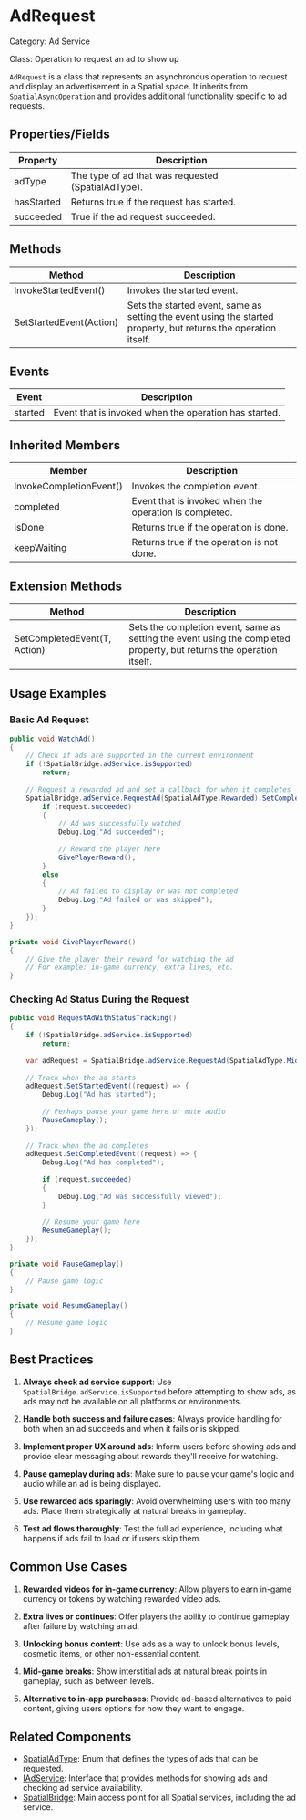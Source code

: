 # AdRequest

Category: Ad Service

Class: Operation to request an ad to show up

`AdRequest` is a class that represents an asynchronous operation to request and display an advertisement in a Spatial space. It inherits from `SpatialAsyncOperation` and provides additional functionality specific to ad requests.

## Properties/Fields

| Property | Description |
| --- | --- |
| adType | The type of ad that was requested (SpatialAdType). |
| hasStarted | Returns true if the request has started. |
| succeeded | True if the ad request succeeded. |

## Methods

| Method | Description |
| --- | --- |
| InvokeStartedEvent() | Invokes the started event. |
| SetStartedEvent(Action<SpatialAsyncOperation>) | Sets the started event, same as setting the event using the started property, but returns the operation itself. |

## Events

| Event | Description |
| --- | --- |
| started | Event that is invoked when the operation has started. |

## Inherited Members

| Member | Description |
| --- | --- |
| InvokeCompletionEvent() | Invokes the completion event. |
| completed | Event that is invoked when the operation is completed. |
| isDone | Returns true if the operation is done. |
| keepWaiting | Returns true if the operation is not done. |

## Extension Methods

| Method | Description |
| --- | --- |
| SetCompletedEvent<T>(T, Action<T>) | Sets the completion event, same as setting the event using the completed property, but returns the operation itself. |

## Usage Examples

### Basic Ad Request

```csharp
public void WatchAd()
{
    // Check if ads are supported in the current environment
    if (!SpatialBridge.adService.isSupported)
        return;
    
    // Request a rewarded ad and set a callback for when it completes
    SpatialBridge.adService.RequestAd(SpatialAdType.Rewarded).SetCompletedEvent((request) => {
        if (request.succeeded)
        {
            // Ad was successfully watched
            Debug.Log("Ad succeeded");
            
            // Reward the player here
            GivePlayerReward();
        }
        else
        {
            // Ad failed to display or was not completed
            Debug.Log("Ad failed or was skipped");
        }
    });
}

private void GivePlayerReward()
{
    // Give the player their reward for watching the ad
    // For example: in-game currency, extra lives, etc.
}
```

### Checking Ad Status During the Request

```csharp
public void RequestAdWithStatusTracking()
{
    if (!SpatialBridge.adService.isSupported)
        return;
    
    var adRequest = SpatialBridge.adService.RequestAd(SpatialAdType.MidGame);
    
    // Track when the ad starts
    adRequest.SetStartedEvent((request) => {
        Debug.Log("Ad has started");
        
        // Perhaps pause your game here or mute audio
        PauseGameplay();
    });
    
    // Track when the ad completes
    adRequest.SetCompletedEvent((request) => {
        Debug.Log("Ad has completed");
        
        if (request.succeeded)
        {
            Debug.Log("Ad was successfully viewed");
        }
        
        // Resume your game here
        ResumeGameplay();
    });
}

private void PauseGameplay()
{
    // Pause game logic
}

private void ResumeGameplay()
{
    // Resume game logic
}
```

## Best Practices

1. **Always check ad service support**: Use `SpatialBridge.adService.isSupported` before attempting to show ads, as ads may not be available on all platforms or environments.

2. **Handle both success and failure cases**: Always provide handling for both when an ad succeeds and when it fails or is skipped.

3. **Implement proper UX around ads**: Inform users before showing ads and provide clear messaging about rewards they'll receive for watching.

4. **Pause gameplay during ads**: Make sure to pause your game's logic and audio while an ad is being displayed.

5. **Use rewarded ads sparingly**: Avoid overwhelming users with too many ads. Place them strategically at natural breaks in gameplay.

6. **Test ad flows thoroughly**: Test the full ad experience, including what happens if ads fail to load or if users skip them.

## Common Use Cases

1. **Rewarded videos for in-game currency**: Allow players to earn in-game currency or tokens by watching rewarded video ads.

2. **Extra lives or continues**: Offer players the ability to continue gameplay after failure by watching an ad.

3. **Unlocking bonus content**: Use ads as a way to unlock bonus levels, cosmetic items, or other non-essential content.

4. **Mid-game breaks**: Show interstitial ads at natural break points in gameplay, such as between levels.

5. **Alternative to in-app purchases**: Provide ad-based alternatives to paid content, giving users options for how they want to engage.

## Related Components

- [SpatialAdType](./SpatialAdType.md): Enum that defines the types of ads that can be requested.
- [IAdService](./IAdService.md): Interface that provides methods for showing ads and checking ad service availability.
- [SpatialBridge](./SpatialBridge.md): Main access point for all Spatial services, including the ad service.